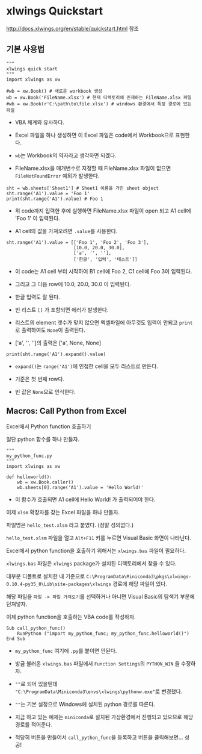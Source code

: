 # xlwings Quickstart

<http://docs.xlwings.org/en/stable/quickstart.html> 참조

## 기본 사용법

```
"""
xlwings quick start
"""
import xlwings as xw

#wb = xw.Book() # 새로운 workbook 생성
wb = xw.Book('FileName.xlsx') # 현재 디렉토리에 존재하는 FileName.xlsx 파일
#wb = xw.Book(r'C:\path\to\file.xlsx') # windows 환경에서 특정 경로에 있는 파일
```
* VBA 체계와 유사하다.

* Excel 파일을 하나 생성하면 이 Excel 파일은 code에서  Workbook으로 표현한다.

* `wb`는 Workbook의 약자라고 생각하면 되겠다.

* FileName.xlsx을 매개변수로 지정할 때 FileName.xlsx 파일이 없으면 `FileNotFoundError` 예외가 발생한다.

```
sht = wb.sheets['Sheet1'] # Sheet1 이름을 가진 sheet object
sht.range('A1').value = 'Foo 1'
print(sht.range('A1').value) # Foo 1
```

* 위 code까지 입력한 후에 실행하면 FileName.xlsx 파일이 open 되고 A1 cell에 'Foo 1' 이 입력된다.

* A1 cell의 값을 가져오려면 `.value`를 사용한다.

```
sht.range('A1').value = [['Foo 1', 'Foo 2', 'Foo 3'],
                         [10.0, 20.0, 30.0],
                         ['a', '', ''],
                         ['한글', '입력', '테스트']]
```

* 이 code는 A1 cell 부터 시작하여 B1 cell에 Foo 2, C1 cell에 Foo 3이 입력된다.

* 그리고 그 다음 row에 10.0, 20.0, 30.0 이 입력된다.

* 한글 입력도 잘 된다.

* 빈 리스트 `[]` 가 포함되면 에러가 발생한다.

* 리스트의 element 갯수가 맞지 않으면 엑셀파일에 아무것도 입력이 안되고 `print`로 출력하여도 `None`이 출력된다.

* ['a', '', '']의 출력은 ['a', None, None]


`print(sht.range('A1').expand().value)`

* `expand()`는 `range('A1')`에 인접한 cell을 모두 리스트로 만든다.

* 기준은 첫 번째 row다.

* 빈 값은 `None`으로 인식한다.

## Macros: Call Python from Excel

Excel에서 Python function 호출하기

일단 python 함수를 하나 만들자.

```
"""
my_python_func.py
"""
import xlwings as xw

def helloworld():
    wb = xw.Book.caller()
    wb.sheets[0].range('A1').value = 'Hello World!'
```

* 이 함수가 호출되면 A1 cell에 Hello World! 가 출력되어야 한다.

이제 `xlsm` 확장자를 갖는 Excel 파일을 하나 만들자.

파일명은 `hello_test.xlsm` 라고 붙였다. (정말 성의없다.)

`hello_test.xlsm` 파일을 열고 `Alt+F11` 키를 누르면 Visual Basic 화면이 나타난다.

Excel에서 python function을 호출하기 위해서는 `xlwings.bas` 파일이 필요하다.

`xlwings.bas` 파일은 `xlwings` package가 설치된 디렉토리에서 찾을 수 있다.

대부분 디폴트로 설치한 내 기준으로 `C:\ProgramData\Miniconda3\pkgs\xlwings-0.10.4-py35_0\Lib\site-packages\xlwings` 경로에 해당 파일이 있다.

해당 파일을 `파일 -> 파일 가져오기`를 선택하거나 아니면 Visual Basic의 탐색기 부분에 던져넣자.

이제 python function을 호출하는 VBA code를 작성하자.

```
Sub call_python_func()
    RunPython ("import my_python_func; my_python_func.helloworld()")
End Sub
```
* `my_python_func` 여기에 `.py`를 붙이면 안된다.

* 방금 불러온 `xlwings.bas` 파일에서 `Function Settings`의 `PYTHON_WIN` 을 수정하자.

* `""`로 되어 있을텐데 `"C:\ProgramData\Miniconda3\envs\xlwings\pythonw.exe"`로 변경했다.

* `""`는 기본 설정으로 Windows에 설치된 python 경로를 따른다.

* 지금 하고 있는 예제는 `miniconda`로 설치된 가상환경에서 진행되고 있으므로 해당 경로를 적어준다.

* 적당히 버튼을 만들어서 `call_python_func`을 등록하고 버튼을 클릭해보면... 성공!

